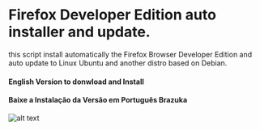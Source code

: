 # Firefox Developer Edition auto installer and update.
this script install automatically the Firefox Browser Developer Edition and auto update to Linux Ubuntu and another distro based on Debian.



####  English Version to donwload and Install

####  Baixe a Instalação da Versão em Português Brazuka


![alt text](https://github.com/atorresbr/firefox-developer-sh/blob/main/img/firefox-developer-edition-installer-and-update-to-linux.jpg)
